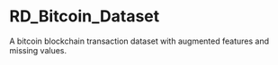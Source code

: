 # RD_Bitcoin_Dataset
A bitcoin blockchain transaction dataset with augmented features and missing values.
